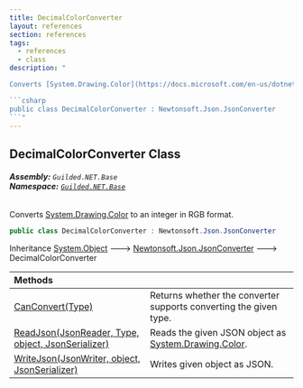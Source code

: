 ```yaml
---
title: DecimalColorConverter
layout: references
section: references
tags:
  - references
  - class
description: "

Converts [System.Drawing.Color](https://docs.microsoft.com/en-us/dotnet/api/System.Drawing.Color 'System.Drawing.Color') to an integer in RGB format.

```csharp
public class DecimalColorConverter : Newtonsoft.Json.JsonConverter
```"
---
```


## DecimalColorConverter Class
###### **Assembly:** `Guilded.NET.Base`<br/>**Namespace:** [`Guilded.NET.Base`](Guilded.NET.Base 'Guilded.NET.Base')

Converts [System.Drawing.Color](https://docs.microsoft.com/en-us/dotnet/api/System.Drawing.Color 'System.Drawing.Color') to an integer in RGB format.

```csharp
public class DecimalColorConverter : Newtonsoft.Json.JsonConverter
```

Inheritance [System.Object](https://docs.microsoft.com/en-us/dotnet/api/System.Object 'System.Object') &#129106; [Newtonsoft.Json.JsonConverter](https://docs.microsoft.com/en-us/dotnet/api/Newtonsoft.Json.JsonConverter 'Newtonsoft.Json.JsonConverter') &#129106; DecimalColorConverter

| Methods | |
| :--- | :--- |
| [CanConvert(Type)](DecimalColorConverter.CanConvert(Type) 'Guilded.NET.Base.DecimalColorConverter.CanConvert(System.Type)') | Returns whether the converter supports converting the given type. |
| [ReadJson(JsonReader, Type, object, JsonSerializer)](DecimalColorConverter.ReadJson(JsonReader,Type,object,JsonSerializer) 'Guilded.NET.Base.DecimalColorConverter.ReadJson(Newtonsoft.Json.JsonReader, System.Type, object, Newtonsoft.Json.JsonSerializer)') | Reads the given JSON object as [System.Drawing.Color](https://docs.microsoft.com/en-us/dotnet/api/System.Drawing.Color 'System.Drawing.Color'). |
| [WriteJson(JsonWriter, object, JsonSerializer)](DecimalColorConverter.WriteJson(JsonWriter,object,JsonSerializer) 'Guilded.NET.Base.DecimalColorConverter.WriteJson(Newtonsoft.Json.JsonWriter, object, Newtonsoft.Json.JsonSerializer)') | Writes given object as JSON. |
